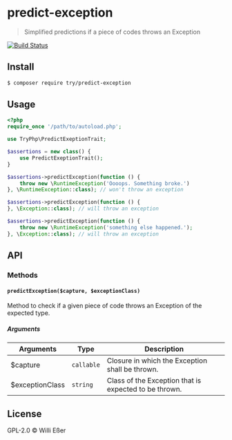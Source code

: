 # predict-exception

> Simplified predictions if a piece of codes throws an Exception

[![Build Status](https://travis-ci.org/try-php/predict-exception.svg?branch=master)](https://travis-ci.org/try-php/predict-exception)

## Install

```bash
$ composer require try/predict-exception
```

## Usage

```php
<?php
require_once '/path/to/autoload.php';

use TryPhp\PredictExeptionTrait;

$assertions = new class() {
	use PredictExeptionTrait();
} 

$assertions->predictException(function () {
	throw new \RuntimeException('Oooops. Something broke.')
}, \RuntimeException::class); // won't throw an exception

$assertions->predictException(function () {
}, \Exception::class); // will throw an exception

$assertions->predictException(function () {
	throw new \RuntimeException('something else happened.');
}, \Exception::class); // will throw an exception
```

## API

### Methods

#### `predictException($capture, $exceptionClass)`

Method to check if a given piece of code throws an Exception of the expected type.

##### Arguments

| Arguments | Type | Description |
|---|---|---|
| $capture | `callable` | Closure in which the Exception shall be thrown. |
| $exceptionClass | `string` | Class of the Exception that is expected to be thrown. |

## License

GPL-2.0 © Willi Eßer